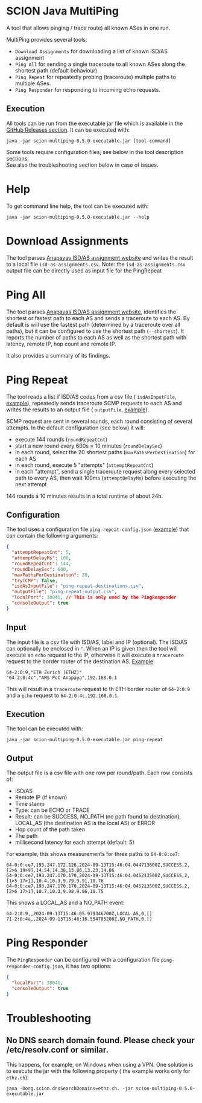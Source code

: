 # SCION Java MultiPing

A tool that allows pinging / trace route) all known ASes in one run.

MultiPing provides several tools:

* `Download Assignments` for downloading a list of known ISD/AS assignment
* `Ping All` for sending a single traceroute to all known ASes along the shortest path (default
  behaviour)
* `Ping Repeat` for repeatedly probing (traceroute) multiple paths to multiple ASes.
* `Ping Responder` for responding to incoming echo requests.

## Execution

All tools can be run from the executable jar file which is available in
the [GitHub Releases section](https://github.com/netsec-ethz/scion-java-multiping/releases/download/v0.5.0/scion-multiping-0.5.0-executable.jar).
It can be executed with:

```
java -jar scion-multiping-0.5.0-executable.jar [tool-command]
```

Some tools require configuration files, see below in the tool description sections.   
See also the troubleshooting section below in case of issues.

# Help

To get command line help, the tool can be executed with:

```
java -jar scion-multiping-0.5.0-executable.jar --help
```


# Download Assignments

The tool
parses [Anapayas ISD/AS assignment website](https://docs.anapaya.net/en/latest/resources/isd-as-assignments/)
and writes the result to a local file `isd-as-assignments.csv`.
Note: the `isd-as-assignments.csv` output file can be directly used as input file for the PingRepeat

# Ping All

The tool
parses [Anapayas ISD/AS assignment website](https://docs.anapaya.net/en/latest/resources/isd-as-assignments/),
identifies the shortest or fastest path to each AS and sends a traceroute to each AS.
By default is will use the fastest path (determined by a traceroute over all paths), but it can be
configured to use the shortest path (`--shortest`).
It reports the number of paths to each AS as well as the shortest path with latency, remote IP, hop
count and remote IP.

It also provides a summary of its findings.

# Ping Repeat

The tool reads a list if ISD/AS codes from a csv file (
`isdAsInputFile`, [example](/ping-repeat-destinations.csv)), repeatedly sends
traceroute
SCMP requests to each AS and writes the results to an output file (
`outputFile`, [example](/ping-repeat-output.csv)).

SCMP request are sent in several rounds, each round consisting of several attempts.
In the default configuration (see below) it will:

* execute 144 rounds (`roundRepeatCnt`)
* start a new round every 600s = 10 minutes (`roundDelaySec`)
* in each round, select the 20 shortest paths (`maxPathsPerDestination`) for each AS
* in each round, execute 5 "attempts" (`attemptRepeatCnt`)
* in each "attempt", send a single traceroute request along every selected path to every AS,
  then wait 100ms (`attemptDelayMs`) before executing the next attempt

144 rounds á 10 minutes results in a total runtime of about 24h.

## Configuration

The tool uses a configuration file `ping-repeat-config.json` ([example](/ping-repeat-config.json))
that can contain the following
arguments:

```json
{
  "attemptRepeatCnt": 5,
  "attemptDelayMs": 100,
  "roundRepeatCnt": 144,
  "roundDelaySec": 600,
  "maxPathsPerDestination": 20,
  "tryICMP": false,
  "isdAsInputFile": "ping-repeat-destinations.csv",
  "outputFile": "ping-repeat-output.csv",
  "localPort": 30041, // This is only used by the PingResponder
  "consoleOutput": true
}
```

## Input

The input file is a csv file with ISD/AS, label and IP (optional). The ISD/AS can optionally be
enclosed in `"`.
When an IP is given then the tool will execute an `echo` request to the IP, otherwise it will
execute a `traceroute` request to the border router of the destination
AS. [Example](/ping-repeat-destinations.csv):

```
64-2:0:9,"ETH Zurich (ETHZ)"
"64-2:0:4c","AWS PoC Anapaya",192.168.0.1
```

This will result in a `traceroute` request to th ETH border router of `64-2:0:9` and a `echo`
request to `64-2:0:4c,192.168.0.1`.

## Execution

The tool can be executed with:

```
java -jar scion-multiping-0.5.0-executable.jar ping-repeat
```

## Output

The output file is a csv file with one row per round/path.
Each row consists of:

* ISD/AS
* Remote IP (if known)
* Time stamp
* Type: can be ECHO or TRACE
* Result: can be SUCCESS, NO_PATH (no path found to destination), LOCAL_AS (the destination AS
  is the local AS) or ERROR
* Hop count of the path taken
* The path
* millisecond latency for each attempt (default: 5)

For example, this shows measurements for three paths to `64-0:0:ce7`:

```csv
64-0:0:ce7,193.247.172.126,2024-09-13T15:46:04.044713600Z,SUCCESS,2,[2>6 19>9],14.54,14.38,13.86,13.23,14.86
64-0:0:ce7,193.247.170.170,2024-09-13T15:46:04.045213500Z,SUCCESS,2,[1>5 17>1],10.4,10.3,9.79,9.91,10.76
64-0:0:ce7,193.247.170.170,2024-09-13T15:46:04.045213500Z,SUCCESS,2,[2>6 17>1],10.7,10.3,9.98,9.86,10.75
```

This shows a LOCAL_AS and a NO_PATH event:

```
64-2:0:9,,2024-09-13T15:46:05.979346700Z,LOCAL_AS,0,[]
71-2:0:4a,,2024-09-13T15:46:16.554705200Z,NO_PATH,0,[]
```

# Ping Responder

The `PingResponder` can be configured with a configuration file `ping-responder-config.json`, it has
two options:

```json
{
  "localPort": 30041,
  "consoleOutput": true
}
```

# Troubleshooting

## No DNS search domain found. Please check your /etc/resolv.conf or similar.

This happens, for example, on Windows when using a VPN. One solution is to execute the jar with the
following property (
the example works only for `ethz.ch`):

```
java -Dorg.scion.dnsSearchDomains=ethz.ch. -jar scion-multiping-0.5.0-executable.jar
```